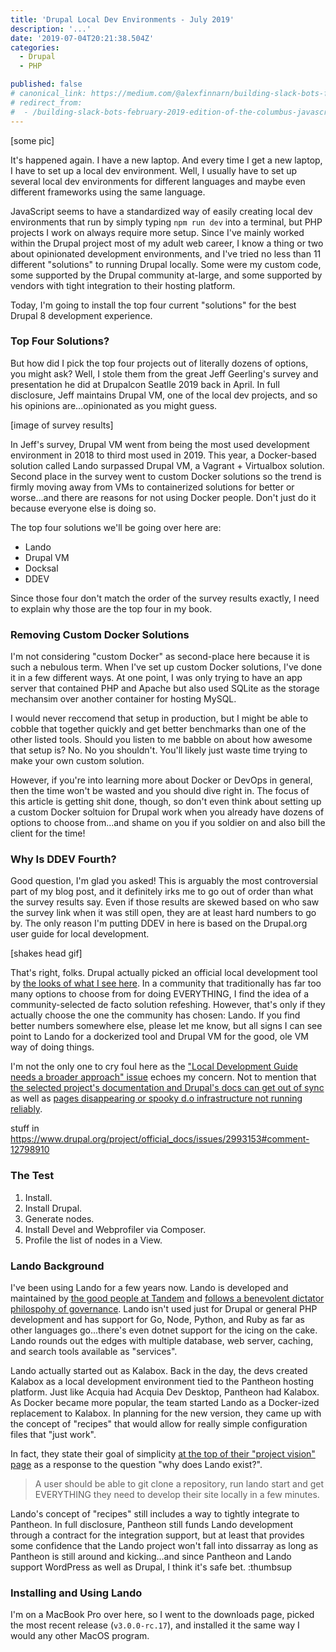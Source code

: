 ```yaml
---
title: 'Drupal Local Dev Environments - July 2019'
description: '...'
date: '2019-07-04T20:21:38.504Z'
categories:
  - Drupal
  - PHP

published: false
# canonical_link: https://medium.com/@alexfinnarn/building-slack-bots-february-2019-edition-of-the-columbus-javascript-usergroup-6210772e07b6
# redirect_from:
#  - /building-slack-bots-february-2019-edition-of-the-columbus-javascript-usergroup-6210772e07b6
---
```


[some pic]

It's happened again. I have a new laptop. And every time I get a new laptop, I have to set up a local dev environment. Well, I usually have to set up several local dev environments for different languages and maybe even different frameworks using the same language.

JavaScript seems to have a standardized way of easily creating local dev environments that run by simply typing `npm run dev` into a terminal, but PHP projects I work on always require more setup. Since I've mainly worked within the Drupal project most of my adult web career, I know a thing or two about opinionated development environments, and I've tried no less than 11 different "solutions" to running Drupal locally. Some were my custom code, some supported by the Drupal community at-large, and some supported by vendors with tight integration to their hosting platform.

Today, I'm going to install the top four current "solutions" for the best Drupal 8 development experience.

### Top Four Solutions?

But how did I pick the top four projects out of literally dozens of options, you might ask? Well, I stole them from the great Jeff Geerling's survey and presentation he did at Drupalcon Seatlle 2019 back in April. In full disclosure, Jeff maintains Drupal VM, one of the local dev projects, and so his opinions are...opinionated as you might guess.

[image of survey results]

In Jeff's survey, Drupal VM went from being the most used development environment in 2018 to third most used in 2019. This year, a Docker-based solution called Lando surpassed Drupal VM, a Vagrant + Virtualbox solution. Second place in the survey went to custom Docker solutions so the trend is firmly moving away from VMs to containerized solutions for better or worse...and there are reasons for not using Docker people. Don't just do it because everyone else is doing so.

The top four solutions we'll be going over here are:

- Lando
- Drupal VM
- Docksal
- DDEV

Since those four don't match the order of the survey results exactly, I need to explain why those are the top four in my book.

### Removing Custom Docker Solutions

I'm not considering "custom Docker" as second-place here because it is such a nebulous term. When I've set up custom Docker solutions, I've done it in a few different ways. At one point, I was only trying to have an app server that contained PHP and Apache but also used SQLite as the storage mechansim over another container for hosting MySQL.

I would never reccomend that setup in production, but I might be able to cobble that together quickly and get better benchmarks than one of the other listed tools. Should you listen to me babble on about how awesome that setup is? No. No you shouldn't. You'll likely just waste time trying to make your own custom solution.

However, if you're into learning more about Docker or DevOps in general, then the time won't be wasted and you should dive right in. The focus of this article is getting shit done, though, so don't even think about setting up a custom Docker soltuion for Drupal work when you already have dozens of options to choose from...and shame on you if you soldier on and also bill the client for the time!

### Why Is DDEV Fourth?

Good question, I'm glad you asked! This is arguably the most controversial part of my blog post, and it definitely irks me to go out of order than what the survey results say. Even if those results are skewed based on who saw the survey link when it was still open, they are at least hard numbers to go by. The only reason I'm putting DDEV in here is based on the Drupal.org user guide for local development.

[shakes head gif]

That's right, folks. Drupal actually picked an official local development tool by [the looks of what I see here](https://www.drupal.org/docs/official_docs/en/_local_development_guide.html). In a community that traditionally has far too many options to choose from for doing EVERYTHING, I find the idea of a community-selected de facto solution refeshing. However, that's only if they actually choose the one the community has chosen: Lando. If you find better numbers somewhere else, please let me know, but all signs I can see point to Lando for a dockerized tool and Drupal VM for the good, ole VM way of doing things.

I'm not the only one to cry foul here as the ["Local Development Guide needs a broader approach" issue](https://www.drupal.org/project/official_docs/issues/3047987) echoes my concern. Not to mention that [the selected project's documentation and Drupal's docs can get out of sync](https://www.drupal.org/project/official_docs/issues/3062623) as well as [pages disappearing or spooky d.o infrastructure not running reliably](https://www.drupal.org/project/official_docs/issues/3050085#comment-13078817).

stuff in https://www.drupal.org/project/official_docs/issues/2993153#comment-12798910

### The Test

1. Install.
2. Install Drupal.
3. Generate nodes.
4. Install Devel and Webprofiler via Composer.
5. Profile the list of nodes in a View.

### Lando Background

I've been using Lando for a few years now. Lando is developed and maintained by [the good people at Tandem](https://thinktandem.io/about/) and [follows a benevolent dictator philospohy of governance](https://docs.devwithlando.io/contrib/gov.html). Lando isn't used just for Drupal or general PHP development and has support for Go, Node, Python, and Ruby as far as other languages go...there's even dotnet support for the icing on the cake. Lando rounds out the edges with multiple database, web server, caching, and search tools available as "services".

Lando actually started out as Kalabox. Back in the day, the devs created Kalabox as a local development environment tied to the Pantheon hosting platform. Just like Acquia had Acquia Dev Desktop, Pantheon had Kalabox. As Docker became more popular, the team started Lando as a Docker-ized replacement to Kalabox. In planning for the new version, they came up with the concept of "recipes" that would allow for really simple configuration files that "just work".

In fact, they state their goal of simplicity [at the top of their "project vision" page](https://docs.devwithlando.io/contrib/vision.html) as a response to the question "why does Lando exist?".

> A user should be able to git clone a repository, run lando start and get EVERYTHING they need to develop their site locally in a few minutes.

Lando's concept of "recipes" still includes a way to tightly integrate to Pantheon. In full disclosure, Pantheon still funds Lando development through a contract for the integration support, but at least that provides some confidence that the Lando project won't fall into dissarray as long as Pantheon is still around and kicking...and since Pantheon and Lando support WordPress as well as Drupal, I think it's safe bet. :thumbsup

### Installing and Using Lando

I'm on a MacBook Pro over here, so I went to the downloads page, picked the most recent release (`v3.0.0-rc.17`), and installed it the same way I would any other MacOS program.
